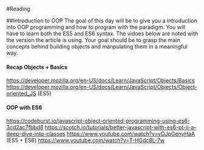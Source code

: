 #Reading

##Introduction to OOP
The goal of this day will be to give you a introduction into OOP programming and how to program with the paradigm. You will have to learn both the ES5 and ES6 syntax. The vidoes below are noted with the version the article is using. Your goal should be to grasp the main concepts behind building objects and manpulating them in a meaningful way. 

#### Recap Objects + Basics
https://developer.mozilla.org/en-US/docs/Learn/JavaScript/Objects/Basics
https://developer.mozilla.org/en-US/docs/Learn/JavaScript/Objects/Object-oriented_JS (ES5)

#### OOP with ES6
https://codeburst.io/javascript-object-oriented-programming-using-es6-3cd2ac7fbbd8
https://scotch.io/tutorials/better-javascript-with-es6-pt-ii-a-deep-dive-into-classes 
https://www.youtube.com/watch?v=vDJpGenyHaA (ES5 + ES6)
https://www.youtube.com/watch?v=T-HGdc8L-7w 